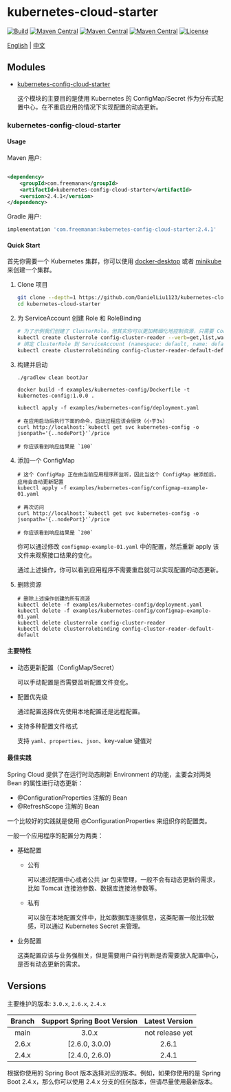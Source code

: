 # kubernetes-cloud-starter

[![Build](https://img.shields.io/github/workflow/status/DanielLiu1123/kubernetes-cloud-starter/Build/main)](https://github.com/DanielLiu1123/kubernetes-cloud-starter/actions)
[![Maven Central](https://img.shields.io/maven-central/v/com.freemanan/kubernetes-config-cloud-starter?versionPrefix=3.0)](https://search.maven.org/artifact/com.freemanan/kubernetes-config-cloud-starter)
[![Maven Central](https://img.shields.io/maven-central/v/com.freemanan/kubernetes-config-cloud-starter?versionPrefix=2.6)](https://search.maven.org/artifact/com.freemanan/kubernetes-config-cloud-starter)
[![Maven Central](https://img.shields.io/maven-central/v/com.freemanan/kubernetes-config-cloud-starter?versionPrefix=2.4)](https://search.maven.org/artifact/com.freemanan/kubernetes-config-cloud-starter)
[![License](https://img.shields.io/github/license/DanielLiu1123/kubernetes-cloud-starter)](./LICENSE)

[English](./README.md) | [中文](./README-zh-CN.md)

## Modules

- [kubernetes-config-cloud-starter](#kubernetes-config-cloud-starter)

  这个模块的主要目的是使用 Kubernetes 的 ConfigMap/Secret 作为分布式配置中心，在不重启应用的情况下实现配置的动态更新。

### kubernetes-config-cloud-starter

#### Usage

Maven 用户:

```xml

<dependency>
    <groupId>com.freemanan</groupId>
    <artifactId>kubernetes-config-cloud-starter</artifactId>
    <version>2.4.1</version>
</dependency>
```

Gradle 用户:

```groovy
implementation 'com.freemanan:kubernetes-config-cloud-starter:2.4.1'
```

#### Quick Start

首先你需要一个 Kubernetes 集群，你可以使用 [docker-desktop](https://www.docker.com/products/docker-desktop/)
或者 [minikube](https://minikube.sigs.k8s.io/docs/) 来创建一个集群。

1. Clone 项目

    ```bash
    git clone --depth=1 https://github.com/DanielLiu1123/kubernetes-cloud-starter.git
    cd kubernetes-cloud-starter
    ```

2. 为 ServiceAccount 创建 Role 和 RoleBinding
    ```bash
    # 为了示例我们创建了 ClusterRole，但其实你可以更加精细化地控制资源，只需要 ConfigMap/Secret 的 get,list,watch 权限
    kubectl create clusterrole config-cluster-reader --verb=get,list,watch --resource=configmaps,secrets
    # 绑定 ClusterRole 到 ServiceAccount (namespace: default, name: default)
    kubectl create clusterrolebinding config-cluster-reader-default-default --clusterrole config-cluster-reader --serviceaccount default:default
    ```

3. 构建并启动
    ```shell
    ./gradlew clean bootJar
    
    docker build -f examples/kubernetes-config/Dockerfile -t kubernetes-config:1.0.0 .
    
    kubectl apply -f examples/kubernetes-config/deployment.yaml
    ```
    ```shell
    # 在应用启动后执行下面的命令，启动过程应该会很快（小于3s）
    curl http://localhost:`kubectl get svc kubernetes-config -o jsonpath='{..nodePort}'`/price
    
    # 你应该看到响应结果是 `100`
    ```

4. 添加一个 ConfigMap
    ```shell
    # 这个 ConfigMap 正在由当前应用程序所监听，因此当这个 ConfigMap 被添加后，应用会自动更新配置
    kubectl apply -f examples/kubernetes-config/configmap-example-01.yaml
   
    # 再次访问
    curl http://localhost:`kubectl get svc kubernetes-config -o jsonpath='{..nodePort}'`/price
   
    # 你应该看到响应结果是 `200`
    ```
   你可以通过修改 `configmap-example-01.yaml` 中的配置，然后重新 apply 该文件来观察接口结果的变化。

   通过上述操作，你可以看到应用程序不需要重启就可以实现配置的动态更新。

5. 删除资源
    ```shell
    # 删除上述操作创建的所有资源
    kubectl delete -f examples/kubernetes-config/deployment.yaml
    kubectl delete -f examples/kubernetes-config/configmap-example-01.yaml
    kubectl delete clusterrole config-cluster-reader
    kubectl delete clusterrolebinding config-cluster-reader-default-default
    ```

#### 主要特性

- 动态更新配置（ConfigMap/Secret）

  可以手动配置是否需要监听配置文件变化。

- 配置优先级

  通过配置选择优先使用本地配置还是远程配置。

- 支持多种配置文件格式

  支持 `yaml`、`properties`、`json`、key-value 键值对

#### 最佳实践

Spring Cloud 提供了在运行时动态刷新 Environment 的功能，主要会对两类 Bean 的属性进行动态更新：

- @ConfigurationProperties 注解的 Bean
- @RefreshScope 注解的 Bean

一个比较好的实践就是使用 @ConfigurationProperties 来组织你的配置类。

一般一个应用程序的配置分为两类：

- 基础配置

    - 公有

      可以通过配置中心或者公共 jar 包来管理，一般不会有动态更新的需求，比如 Tomcat 连接池参数、数据库连接池参数等。

    - 私有

      可以放在本地配置文件中，比如数据库连接信息，这类配置一般比较敏感，可以通过 Kubernetes Secret 来管理。

- 业务配置

  这类配置应该与业务强相关，但是需要用户自行判断是否需要放入配置中心，是否有动态更新的需求。

## Versions

主要维护的版本: `3.0.x`, `2.6.x`, `2.4.x`

| Branch | Support Spring Boot Version | Latest Version  |
|:------:|:---------------------------:|:---------------:|
|  main  |            3.0.x            | not release yet |
| 2.6.x  |       [2.6.0, 3.0.0)        |      2.6.1      |
| 2.4.x  |       [2.4.0, 2.6.0)        |      2.4.1      |

根据你使用的 Spring Boot 版本选择对应的版本。例如，如果你使用的是 Spring Boot 2.4.x，那么你可以使用 2.4.x
分支的任何版本，但请尽量使用最新版本。
